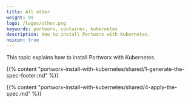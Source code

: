 ```yaml
---
title: All other
weight: 99
logo: /logos/other.png
keywords: portworx, container, kubernetes
description: How to install Portworx with Kubernetes.
noicon: true
---
```


This topic explains how to install Portworx with Kubernetes.

{{% content "portworx-install-with-kubernetes/shared/1-generate-the-spec-footer.md" %}}

{{% content "portworx-install-with-kubernetes/shared/4-apply-the-spec.md" %}}